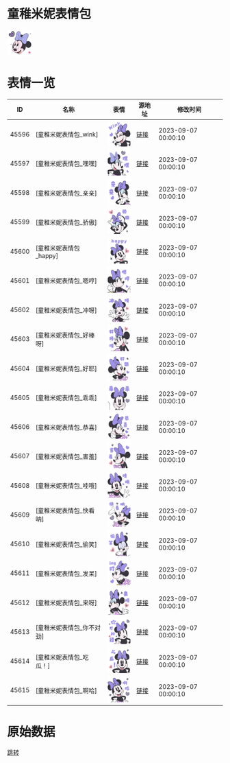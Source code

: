 # 童稚米妮表情包

<img src="./cover.png" height="60" alt="cover" />

# 表情一览

|ID|名称|表情|源地址|修改时间|
|----|----|----|----|----|
|45596|[童稚米妮表情包_wink]|<img src="./pic/045596_%5B童稚米妮表情包_wink%5D.png" height="60" alt="wink"/>|[链接](https://i0.hdslb.com/bfs/garb/23edd82ad56eb64b0c9b4db317cf79530aa32b32.png)|2023-09-07 00:00:10|
|45597|[童稚米妮表情包_嘿嘿]|<img src="./pic/045597_%5B童稚米妮表情包_嘿嘿%5D.png" height="60" alt="嘿嘿"/>|[链接](https://i0.hdslb.com/bfs/garb/4045a4c4b1a1e571048b8935c755ce9b8e55dafb.png)|2023-09-07 00:00:10|
|45598|[童稚米妮表情包_亲亲]|<img src="./pic/045598_%5B童稚米妮表情包_亲亲%5D.png" height="60" alt="亲亲"/>|[链接](https://i0.hdslb.com/bfs/garb/d1936689b631ac05aad9e51f62908259a0635075.png)|2023-09-07 00:00:10|
|45599|[童稚米妮表情包_骄傲]|<img src="./pic/045599_%5B童稚米妮表情包_骄傲%5D.png" height="60" alt="骄傲"/>|[链接](https://i0.hdslb.com/bfs/garb/97593434c1d7b459e681e1b64eff70ef13d6ab1b.png)|2023-09-07 00:00:10|
|45600|[童稚米妮表情包_happy]|<img src="./pic/045600_%5B童稚米妮表情包_happy%5D.png" height="60" alt="happy"/>|[链接](https://i0.hdslb.com/bfs/garb/2c2148260a56ad685c026fffa93d05bfff130635.png)|2023-09-07 00:00:10|
|45601|[童稚米妮表情包_嗯哼]|<img src="./pic/045601_%5B童稚米妮表情包_嗯哼%5D.png" height="60" alt="嗯哼"/>|[链接](https://i0.hdslb.com/bfs/garb/bca9c2b2f9c968e6128e06ddc9b276b840af27fe.png)|2023-09-07 00:00:10|
|45602|[童稚米妮表情包_冲呀]|<img src="./pic/045602_%5B童稚米妮表情包_冲呀%5D.png" height="60" alt="冲呀"/>|[链接](https://i0.hdslb.com/bfs/garb/41ef9dab7844021adf1038c73af9e67e8755385f.png)|2023-09-07 00:00:10|
|45603|[童稚米妮表情包_好棒呀]|<img src="./pic/045603_%5B童稚米妮表情包_好棒呀%5D.png" height="60" alt="好棒呀"/>|[链接](https://i0.hdslb.com/bfs/garb/14f8c112307562f2e472bd84df3c0c89e7665d47.png)|2023-09-07 00:00:10|
|45604|[童稚米妮表情包_好耶]|<img src="./pic/045604_%5B童稚米妮表情包_好耶%5D.png" height="60" alt="好耶"/>|[链接](https://i0.hdslb.com/bfs/garb/b33f2f9828c866d5e29e9163bc81b453513acc43.png)|2023-09-07 00:00:10|
|45605|[童稚米妮表情包_乖乖]|<img src="./pic/045605_%5B童稚米妮表情包_乖乖%5D.png" height="60" alt="乖乖"/>|[链接](https://i0.hdslb.com/bfs/garb/d4fed226bc248fe626f06421b4f06470c2c37a9f.png)|2023-09-07 00:00:10|
|45606|[童稚米妮表情包_恭喜]|<img src="./pic/045606_%5B童稚米妮表情包_恭喜%5D.png" height="60" alt="恭喜"/>|[链接](https://i0.hdslb.com/bfs/garb/8801f90cfeb599bcab2ec83c8531719b9bfdc41a.png)|2023-09-07 00:00:10|
|45607|[童稚米妮表情包_害羞]|<img src="./pic/045607_%5B童稚米妮表情包_害羞%5D.png" height="60" alt="害羞"/>|[链接](https://i0.hdslb.com/bfs/garb/860d03d1fb47c05c8ba6943030a26ac21471d8f1.png)|2023-09-07 00:00:10|
|45608|[童稚米妮表情包_哇哦]|<img src="./pic/045608_%5B童稚米妮表情包_哇哦%5D.png" height="60" alt="哇哦"/>|[链接](https://i0.hdslb.com/bfs/garb/67536284d3adbbfad9d960a0b5e10a0ba79f4a4e.png)|2023-09-07 00:00:10|
|45609|[童稚米妮表情包_快看呐]|<img src="./pic/045609_%5B童稚米妮表情包_快看呐%5D.png" height="60" alt="快看呐"/>|[链接](https://i0.hdslb.com/bfs/garb/dab7b813a0a8f48576f767f6f9a571364b9c0417.png)|2023-09-07 00:00:10|
|45610|[童稚米妮表情包_偷笑]|<img src="./pic/045610_%5B童稚米妮表情包_偷笑%5D.png" height="60" alt="偷笑"/>|[链接](https://i0.hdslb.com/bfs/garb/5ad6ff6ceafff04397dcfc49aaf6bfbe5a0fb62c.png)|2023-09-07 00:00:10|
|45611|[童稚米妮表情包_发呆]|<img src="./pic/045611_%5B童稚米妮表情包_发呆%5D.png" height="60" alt="发呆"/>|[链接](https://i0.hdslb.com/bfs/garb/a690bf2ebecd6a4a8315271ca4f3ece29925d7ef.png)|2023-09-07 00:00:10|
|45612|[童稚米妮表情包_来呀]|<img src="./pic/045612_%5B童稚米妮表情包_来呀%5D.png" height="60" alt="来呀"/>|[链接](https://i0.hdslb.com/bfs/garb/541759a89f638067c49590010f61863aaf3be0c8.png)|2023-09-07 00:00:10|
|45613|[童稚米妮表情包_你不对劲]|<img src="./pic/045613_%5B童稚米妮表情包_你不对劲%5D.png" height="60" alt="你不对劲"/>|[链接](https://i0.hdslb.com/bfs/garb/3410879d3a4928c207ec128f45a2d1b62c972224.png)|2023-09-07 00:00:10|
|45614|[童稚米妮表情包_吃瓜！]|<img src="./pic/045614_%5B童稚米妮表情包_吃瓜！%5D.png" height="60" alt="吃瓜！"/>|[链接](https://i0.hdslb.com/bfs/garb/d29e18184a49cbe81da65d4912c678eac34a849f.png)|2023-09-07 00:00:10|
|45615|[童稚米妮表情包_啊哈]|<img src="./pic/045615_%5B童稚米妮表情包_啊哈%5D.png" height="60" alt="啊哈"/>|[链接](https://i0.hdslb.com/bfs/garb/cc1bf95b001ebfecb383039ffb0483e616d5b5c5.png)|2023-09-07 00:00:10|

# 原始数据

[跳转](./raw.json)

